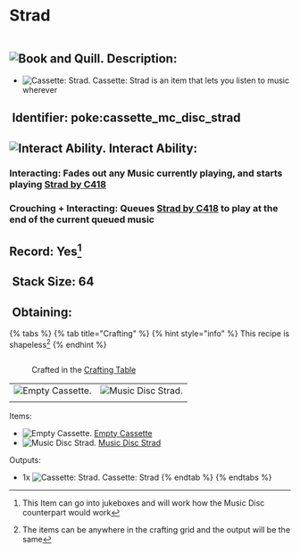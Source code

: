 # Strad

<figure><img src="https://github.com/user-attachments/assets/2a99c650-c677-457f-be9f-b697adfb7871" alt=""><figcaption></figcaption></figure>

## <img src="https://minecraft.wiki/images/Book_and_Quill_JE2_BE2.png?2128f" alt="Book and Quill." data-size="line"> Description: <a href="#description" id="description"></a>

* <img src="https://github.com/user-attachments/assets/2a99c650-c677-457f-be9f-b697adfb7871" alt="Cassette: Strad." data-size="line"> Cassette: Strad is an item that lets you listen to music wherever

## <img src="https://minecraft.wiki/images/Name_Tag_JE2_BE2.png?cbdc1" alt="" data-size="line"> Identifier: **poke:cassette\_mc\_disc\_strad** <a href="#identifier" id="identifier"></a>

## <img src="https://github.com/user-attachments/assets/4ab38071-56d5-4e2e-b183-6258e6c7b4df" alt="Interact Ability." data-size="line"> Interact Ability: <a href="#interact-ability" id="interact-ability"></a>

### **Interacting**: Fades out any Music currently playing, and starts playing [Strad by C418](https://minecraft.wiki/w/Music_Disc_strad) <a href="#interacting" id="interacting"></a>

### **Crouching + Interacting**: Queues [Strad by C418](https://minecraft.wiki/w/Music_Disc_strad) to play at the end of the current queued music <a href="#crouch-interacting" id="crouch-interacting"></a>

## Record: Yes[^1] <a href="#crouch-interacting" id="crouch-interacting"></a>

## <img src="https://minecraft.wiki/images/Light_Gray_Bundle_JE1_BE1.png?b552e" alt="" data-size="line"> Stack Size: 64 <a href="#stack-size" id="stack-size"></a>

## <img src="https://minecraft.wiki/images/thumb/Crafting_Table_JE4_BE3.png/150px-Crafting_Table_JE4_BE3.png?5767f" alt="" data-size="line"> Obtaining: <a href="#obtaining" id="obtaining"></a>

{% tabs %}
{% tab title="Crafting" %}
{% hint style="info" %}
This recipe is shapeless[^2]
{% endhint %}



<figure><img src="https://minecraft.wiki/images/thumb/Crafting_Table_JE4_BE3.png/150px-Crafting_Table_JE4_BE3.png?5767f" alt=""><figcaption><p>Crafted in the <a href="https://minecraft.wiki/w/Crafting_Table">Crafting Table</a></p></figcaption></figure>

|                                                                                                                                        |                                                                                        |
| :------------------------------------------------------------------------------------------------------------------------------------: | :------------------------------------------------------------------------------------: |
| <img src="https://github.com/user-attachments/assets/3cc363e8-ba59-462a-b699-4ce9c22cc80e" alt="Empty Cassette." data-size="original"> | ![Music Disc Strad.](https://minecraft.wiki/images/Music_Disc_strad_JE1_BE1.png?8fa76) |
|                                                                                                                                        |                                                                                        |

Items:

* <img src="https://github.com/user-attachments/assets/3cc363e8-ba59-462a-b699-4ce9c22cc80e" alt="Empty Cassette." data-size="line"> [Empty Cassette](../empty-cassette.md)
* <img src="https://minecraft.wiki/images/Music_Disc_strad_JE1_BE1.png?8fa76" alt="Music Disc Strad." data-size="line"> [Music Disc Strad](https://minecraft.wiki/w/Music_Disc_strad)

Outputs:

* 1x <img src="https://github.com/user-attachments/assets/2a99c650-c677-457f-be9f-b697adfb7871" alt="Cassette: Strad." data-size="line"> Cassette: Strad
{% endtab %}
{% endtabs %}



[^1]: This Item can go into jukeboxes and will work how the Music Disc counterpart would work

[^2]: The items can be anywhere in the crafting grid and the output will be the same
